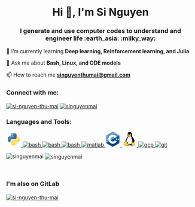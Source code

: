 <h1 align="center">Hi 👋, I'm Si Nguyen</h1>
<h3 align="center">I generate and use computer codes to understand and engineer life :earth_asia: :milky_way: </h3>

🌱 I’m currently learning **Deep learning, Reinforcement learning, and Julia**

💬 Ask me about **Bash, Linux, and ODE models**

📫 How to reach me **singuyenthumai@gmail.com**

<h3 align="left">Connect with me:</h3>
<p align="left">
  <a href="https://linkedin.com/in/si-nguyen-thu-mai" target="blank"><img align="center" src="https://raw.githubusercontent.com/rahuldkjain/github-profile-readme-generator/master/src/images/icons/Social/linked-in-alt.svg" alt="si-nguyen-thu-mai" height="30" width="40" /></a>
  <a href="https://twitter.com/SiNguyenMai" target="blank"><img align="center" src="https://raw.githubusercontent.com/rahuldkjain/github-profile-readme-generator/master/src/images/icons/Social/twitter.svg" alt="singuyenmai" height="30" width="40" /></a>
</p>

<h3 align="left">Languages and Tools:</h3>
<p align="left"> 
  <a href="https://www.python.org" target="_blank" rel="noreferrer"> <img src="https://raw.githubusercontent.com/devicons/devicon/master/icons/python/python-original.svg" alt="python" width="40" height="40"/> </a> 
  <a href="https://www.gnu.org/software/bash/" target="_blank" rel="noreferrer"> <img src="https://www.vectorlogo.zone/logos/gnu_bash/gnu_bash-icon.svg" alt="bash" width="40" height="40"/> </a>
  <a href="https://www.r-project.org/" target="_blank" rel="noreferrer"> <img src="https://www.r-project.org/logo/Rlogo.svg" alt="bash" width="40" height="40"/> </a>
  <a href="https://www.wolfram.com/mathematica/" target="_blank" rel="noreferrer"> <img src="https://upload.wikimedia.org/wikipedia/commons/2/20/Mathematica_Logo.svg" alt="bash" width="40" height="40"/> </a>
  <a href="https://www.mathworks.com/" target="_blank" rel="noreferrer"> <img src="https://upload.wikimedia.org/wikipedia/commons/2/21/Matlab_Logo.png" alt="matlab" width="40" height="40"/> </a>
  <a href="https://www.w3schools.com/cpp/" target="_blank" rel="noreferrer"> <img src="https://raw.githubusercontent.com/devicons/devicon/master/icons/cplusplus/cplusplus-original.svg" alt="cplusplus" width="40" height="40"/> </a>
  <a href="https://www.linux.org/" target="_blank" rel="noreferrer"> <img src="https://raw.githubusercontent.com/devicons/devicon/master/icons/linux/linux-original.svg" alt="linux" width="40" height="40"/> </a> 
  <a href="https://cloud.google.com" target="_blank" rel="noreferrer"> <img src="https://www.vectorlogo.zone/logos/google_cloud/google_cloud-icon.svg" alt="gcp" width="40" height="40"/> </a> 
  <a href="https://git-scm.com/" target="_blank" rel="noreferrer"> <img src="https://www.vectorlogo.zone/logos/git-scm/git-scm-icon.svg" alt="git" width="40" height="40"/> </a> 
</p>

<p><img align="left" src="https://github-readme-stats.vercel.app/api?username=singuyenmai&show_icons=true&locale=en&include_all_commits=true&count_private=true" alt="singuyenmai" /></p>

<p>&nbsp;<img align="center" src="https://github-readme-stats.vercel.app/api/top-langs?username=singuyenmai&show_icons=true&locale=en&layout=compact&include_all_commits=true&count_private=true" alt="singuyenmai" /></p>

<br>

<h3 align="left">I'm also on GitLab</h3>
<p align="left">
  <a href="https://gitlab.com/singuyenmai" target="blank"><img align="center" src="https://cdn.worldvectorlogo.com/logos/gitlab.svg" alt="si-nguyen-thu-mai" height="30" width="40" /></a>
</p>
